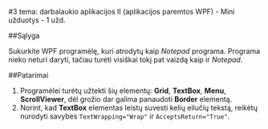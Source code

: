 ﻿#3 tema: darbalaukio aplikacijos II (aplikacijos paremtos WPF) - Mini užduotys - 1 užd.

##Sąlyga

Sukurkite WPF programėlę, kuri atrodytų kaip *Notepad* programa. Programa nieko neturi daryti, tačiau turėti visiškai tokį pat vaizdą kaip ir *Notepad*.

##Patarimai

1. Programėlei turėtų užtekti šių elementų: **Grid**, **TextBox**, **Menu**, **ScrollViewer**, dėl grožio dar galima panaudoti **Border** elementą.
2. Norint, kad **TextBox** elementas leistų suvesti kelių eilučių tekstą, reikėtų nurodyti savybes `TextWrapping="Wrap"` ir `AcceptsReturn="True"`.